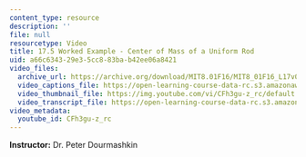 ```yaml
---
content_type: resource
description: ''
file: null
resourcetype: Video
title: 17.5 Worked Example - Center of Mass of a Uniform Rod
uid: a66c6343-29e3-5cc8-83ba-b42ee06a8421
video_files:
  archive_url: https://archive.org/download/MIT8.01F16/MIT8_01F16_L17v04_360p.mp4
  video_captions_file: https://open-learning-course-data-rc.s3.amazonaws.com/8-01sc-classical-mechanics-fall-2016/40bade7dd606517f858d9a4c2fba5045_CFh3gu-z_rc.vtt
  video_thumbnail_file: https://img.youtube.com/vi/CFh3gu-z_rc/default.jpg
  video_transcript_file: https://open-learning-course-data-rc.s3.amazonaws.com/8-01sc-classical-mechanics-fall-2016/d5bcd1bdbc52de6079c2cd85c8e19ad4_CFh3gu-z_rc.pdf
video_metadata:
  youtube_id: CFh3gu-z_rc
---
```


**Instructor:** Dr. Peter Dourmashkin